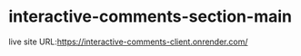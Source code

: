 # interactive-comments-section-main
live site URL:https://interactive-comments-client.onrender.com/
